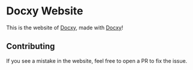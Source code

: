 # Docxy Website

This is the website of [Docxy], made with [Docxy]!

## Contributing

If you see a mistake in the website, feel free to open a PR
to fix the issue.


[Docxy]: https://docxy.traction.one
